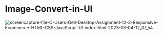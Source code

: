 # Image-Convert-in-UI

![screencapture-file-C-Users-Dell-Desktop-Assignment-12-3-Responsive-Ecommerce-HTML-CSS-JavaScript-UI-index-html-2023-03-04-12_07_54](https://user-images.githubusercontent.com/120628111/222945765-c691c204-a7a7-44b8-b68d-91c0693999e3.png)

